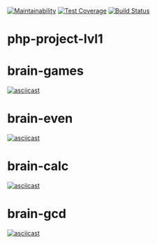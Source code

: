 [![Maintainability](https://api.codeclimate.com/v1/badges/a99a88d28ad37a79dbf6/maintainability)](https://codeclimate.com/github/codeclimate/codeclimate/maintainability)
[![Test Coverage](https://api.codeclimate.com/v1/badges/a99a88d28ad37a79dbf6/test_coverage)](https://codeclimate.com/github/codeclimate/codeclimate/test_coverage)
[![Build Status](https://travis-ci.com/kostyawhite/php-project-lvl1.svg?branch=master)](https://travis-ci.com/kostyawhite/php-project-lvl1)
# php-project-lvl1
# brain-games
[![asciicast](https://asciinema.org/a/255063.svg)](https://asciinema.org/a/255063)
# brain-even
[![asciicast](https://asciinema.org/a/256114.svg)](https://asciinema.org/a/256114)
# brain-calc
[![asciicast](https://asciinema.org/a/256140.svg)](https://asciinema.org/a/256140)
# brain-gcd
[![asciicast](https://asciinema.org/a/255063.svg)](https://asciinema.org/a/255063)

